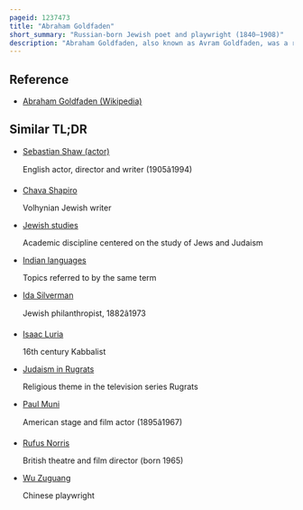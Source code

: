 ```yaml
---
pageid: 1237473
title: "Abraham Goldfaden"
short_summary: "Russian-born Jewish poet and playwright (1840–1908)"
description: "Abraham Goldfaden, also known as Avram Goldfaden, was a russian-born jewish Poet, Playwright, Stage Director and Actor in yiddish and Hebrew Languages and Author of some 40 Plays. Goldfaden is considered the Father of modern jewish Theatre."
---
```


## Reference

- [Abraham Goldfaden (Wikipedia)](https://en.wikipedia.org/?curid=1237473)

## Similar TL;DR

- [Sebastian Shaw (actor)](/tldr/en/sebastian-shaw-actor)

  English actor, director and writer (1905â1994)

- [Chava Shapiro](/tldr/en/chava-shapiro)

  Volhynian Jewish writer

- [Jewish studies](/tldr/en/jewish-studies)

  Academic discipline centered on the study of Jews and Judaism

- [Indian languages](/tldr/en/indian-languages)

  Topics referred to by the same term

- [Ida Silverman](/tldr/en/ida-silverman)

  Jewish philanthropist, 1882â1973

- [Isaac Luria](/tldr/en/isaac-luria)

  16th century Kabbalist

- [Judaism in Rugrats](/tldr/en/judaism-in-rugrats)

  Religious theme in the television series Rugrats

- [Paul Muni](/tldr/en/paul-muni)

  American stage and film actor (1895â1967)

- [Rufus Norris](/tldr/en/rufus-norris)

  British theatre and film director (born 1965)

- [Wu Zuguang](/tldr/en/wu-zuguang)

  Chinese playwright
